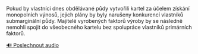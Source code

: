 
Pokud by vlastníci dnes obdělávané půdy vytvořili kartel za účelem získání monopolních výnosů, jejich plány by byly narušeny konkurencí vlastníků submarginální půdy. Majitelé vyrobených faktorů výroby by se následně nemohli spojit do všeobecného kartelu bez spolupráce vlastníků primárních faktorů.

[🔊 Poslechnout audio](/data/7-paragraphs/audio/chapter_107/para_006-Pokud-by-vlastnci-dnes-obdlvan-pdy-vytvoili.mp3)
